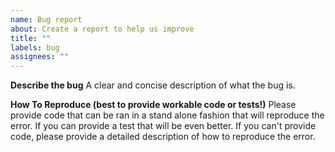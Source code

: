 ```yaml
---
name: Bug report
about: Create a report to help us improve
title: ""
labels: bug
assignees: ""
---
```


**Describe the bug**
A clear and concise description of what the bug is.

**How To Reproduce (best to provide workable code or tests!)**
Please provide code that can be ran in a stand alone fashion that will reproduce the error. If you can provide a test that will be even better. If you can't provide code, please provide a detailed description of how to reproduce the error.
